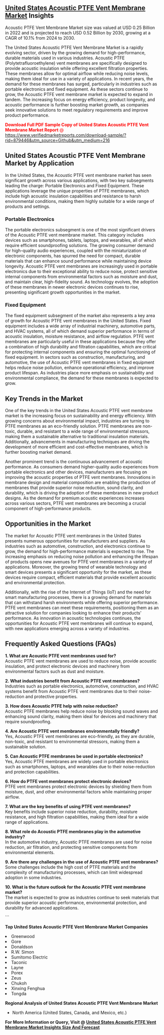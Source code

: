 <h2><a href="https://www.verifiedmarketreports.com/download-sample/?rid=879446&amp;utm_source=Github&amp;utm_medium=216" target="_blank">United States Acoustic PTFE Vent Membrane Market</a> Insights</h2><p>Acoustic PTFE Vent Membrane Market size was valued at USD 0.25 Billion in 2022 and is projected to reach USD 0.52 Billion by 2030, growing at a CAGR of 10.1% from 2024 to 2030.</p><p><p>The United States Acoustic PTFE Vent Membrane Market is a rapidly evolving sector, driven by the growing demand for high-performance, durable materials used in various industries. Acoustic PTFE (Polytetrafluoroethylene) vent membranes are specifically designed to provide acoustic insulation while offering excellent filtration properties. These membranes allow for optimal airflow while reducing noise levels, making them ideal for use in a variety of applications. In recent years, the demand for these membranes has surged, particularly in industries such as portable electronics and fixed equipment. As these sectors continue to grow, the Acoustic PTFE vent membrane market is expected to expand in tandem. The increasing focus on energy efficiency, product longevity, and acoustic performance is further boosting market growth, as companies seek innovative solutions to meet regulatory requirements and improve product performance. <p><span class=""><span style="color: #ff0000;"><strong>Download Full PDF Sample Copy of United States Acoustic PTFE Vent Membrane Market Report</strong> @ </span><a href="https://www.verifiedmarketreports.com/download-sample/?rid=879446&amp;utm_source=Github&amp;utm_medium=216" target="_blank">https://www.verifiedmarketreports.com/download-sample/?rid=879446&amp;utm_source=Github&amp;utm_medium=216</a></span></p></p><h2>United States Acoustic PTFE Vent Membrane Market by Application</h2><p>In the United States, the Acoustic PTFE vent membrane market has seen significant growth across various applications, with two key subsegments leading the charge: Portable Electronics and Fixed Equipment. These applications leverage the unique properties of PTFE membranes, which include high acoustic insulation capabilities and resistance to harsh environmental conditions, making them highly suitable for a wide range of products and settings.</p><h3>Portable Electronics</h3><p>The portable electronics subsegment is one of the most significant drivers of the Acoustic PTFE vent membrane market. This category includes devices such as smartphones, tablets, laptops, and wearables, all of which require efficient soundproofing solutions. The growing consumer demand for high-quality audio experiences, coupled with the miniaturization of electronic components, has spurred the need for compact, durable materials that can enhance sound performance while maintaining device longevity. Acoustic PTFE vent membranes are increasingly used in portable electronics due to their exceptional ability to reduce noise, protect sensitive internal components from environmental factors such as moisture and dust, and maintain clear, high-fidelity sound. As technology evolves, the adoption of these membranes in newer electronic devices continues to rise, presenting significant growth opportunities in the market.</p><h3>Fixed Equipment</h3><p>The fixed equipment subsegment of the market also represents a key area of growth for Acoustic PTFE vent membranes in the United States. Fixed equipment includes a wide array of industrial machinery, automotive parts, and HVAC systems, all of which demand superior performance in terms of acoustic insulation, moisture resistance, and airflow regulation. PTFE vent membranes are particularly useful in these applications because they offer a combination of high durability and filtration capabilities, which are critical for protecting internal components and ensuring the optimal functioning of fixed equipment. In sectors such as construction, manufacturing, and automotive, the use of Acoustic PTFE vent membranes in fixed equipment helps reduce noise pollution, enhance operational efficiency, and improve product lifespan. As industries place more emphasis on sustainability and environmental compliance, the demand for these membranes is expected to grow.</p><h2>Key Trends in the Market</h2><p>One of the key trends in the United States Acoustic PTFE vent membrane market is the increasing focus on sustainability and energy efficiency. With growing concerns about environmental impact, industries are turning to PTFE membranes as an eco-friendly solution. PTFE membranes are non-toxic, durable, and resistant to a wide range of environmental stressors, making them a sustainable alternative to traditional insulation materials. Additionally, advancements in manufacturing techniques are driving the development of more efficient and cost-effective membranes, which is further boosting market demand.</p><p>Another prominent trend is the continuous advancement of acoustic performance. As consumers demand higher-quality audio experiences from portable electronics and other devices, manufacturers are focusing on improving the acoustic properties of PTFE vent membranes. Innovations in membrane design and material composition are enabling the production of membranes that provide superior noise reduction, sound clarity, and durability, which is driving the adoption of these membranes in new product designs. As the demand for premium acoustic experiences increases across various sectors, PTFE vent membranes are becoming a crucial component of high-performance products.</p><h2>Opportunities in the Market</h2><p>The market for Acoustic PTFE vent membranes in the United States presents numerous opportunities for manufacturers and suppliers. As industries such as automotive, construction, and electronics continue to grow, the demand for high-performance materials is expected to rise. The increasing emphasis on reducing noise pollution and enhancing the lifespan of products opens new avenues for PTFE vent membranes in a variety of applications. Moreover, the growing trend of wearable technology and smart devices presents a significant opportunity for the market, as these devices require compact, efficient materials that provide excellent acoustic and environmental protection.</p><p>Additionally, with the rise of the Internet of Things (IoT) and the need for smart manufacturing processes, there is a growing demand for materials that can withstand harsh environments while offering superior performance. PTFE vent membranes can meet these requirements, positioning them as an attractive solution for companies looking to enhance their products’ performance. As innovation in acoustic technologies continues, the opportunities for Acoustic PTFE vent membranes will continue to expand, with new applications emerging across a variety of industries.</p><h2>Frequently Asked Questions (FAQs)</h2><p><strong>1. What are Acoustic PTFE vent membranes used for?</strong><br> Acoustic PTFE vent membranes are used to reduce noise, provide acoustic insulation, and protect electronic devices and machinery from environmental factors such as dust and moisture.</p><p><strong>2. What industries benefit from Acoustic PTFE vent membranes?</strong><br> Industries such as portable electronics, automotive, construction, and HVAC systems benefit from Acoustic PTFE vent membranes due to their noise-reduction and protective properties.</p><p><strong>3. How does Acoustic PTFE help with noise reduction?</strong><br> Acoustic PTFE membranes help reduce noise by blocking sound waves and enhancing sound clarity, making them ideal for devices and machinery that require soundproofing.</p><p><strong>4. Are Acoustic PTFE vent membranes environmentally friendly?</strong><br> Yes, Acoustic PTFE vent membranes are eco-friendly, as they are durable, non-toxic, and resistant to environmental stressors, making them a sustainable solution.</p><p><strong>5. Can Acoustic PTFE membranes be used in portable electronics?</strong><br> Yes, Acoustic PTFE membranes are widely used in portable electronics such as smartphones, laptops, and wearables due to their noise-reduction and protection capabilities.</p><p><strong>6. How do PTFE vent membranes protect electronic devices?</strong><br> PTFE vent membranes protect electronic devices by shielding them from moisture, dust, and other environmental factors while maintaining proper airflow.</p><p><strong>7. What are the key benefits of using PTFE vent membranes?</strong><br> Key benefits include superior noise reduction, durability, moisture resistance, and high filtration capabilities, making them ideal for a wide range of applications.</p><p><strong>8. What role do Acoustic PTFE membranes play in the automotive industry?</strong><br> In the automotive industry, Acoustic PTFE membranes are used for noise reduction, air filtration, and protecting sensitive components from environmental elements.</p><p><strong>9. Are there any challenges in the use of Acoustic PTFE vent membranes?</strong><br> Some challenges include the high cost of PTFE materials and the complexity of manufacturing processes, which can limit widespread adoption in some industries.</p><p><strong>10. What is the future outlook for the Acoustic PTFE vent membrane market?</strong><br> The market is expected to grow as industries continue to seek materials that provide superior acoustic performance, environmental protection, and durability for advanced applications.</p>```</p><p><strong>Top United States Acoustic PTFE Vent Membrane Market Companies</strong></p><div data-test-id=""><p><li>Greenwood</li><li> Gore</li><li> Donaldson</li><li> R.W. Simon</li><li> Sumitomo Electric</li><li> Taconic</li><li> Layne</li><li> Porex</li><li> Zeus</li><li> Chukoh</li><li> Xinxing Fenghua</li><li> Tongda</li></p><div><strong>Regional Analysis of&nbsp;United States Acoustic PTFE Vent Membrane Market</strong></div><ul><li dir="ltr"><p dir="ltr">North America&nbsp;(United States, Canada, and Mexico, etc.)</p></li></ul><p><strong>For More Information or Query, Visit @&nbsp;</strong><strong><a href="https://www.verifiedmarketreports.com/product/acoustic-ptfe-vent-membrane-market/?utm_source=Github&amp;utm_medium=216" target="_blank">United States Acoustic PTFE Vent Membrane Market Insights Size And Forecast</a></strong></p></div>
